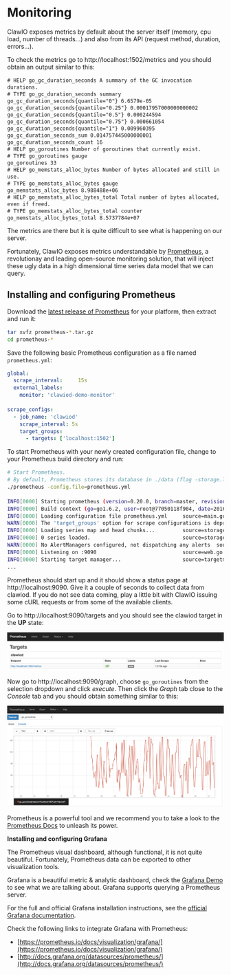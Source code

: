 # Monitoring

ClawIO exposes metrics by default about the server itself (memory, cpu load,
number of threads...) and also from its API (request method, duration, errors...).

To check the metrics go to http://localhost:1502/metrics and you should obtain an output similar to this:

```
# HELP go_gc_duration_seconds A summary of the GC invocation durations.
# TYPE go_gc_duration_seconds summary
go_gc_duration_seconds{quantile="0"} 6.6579e-05
go_gc_duration_seconds{quantile="0.25"} 0.00017957000000000002
go_gc_duration_seconds{quantile="0.5"} 0.000244594
go_gc_duration_seconds{quantile="0.75"} 0.000661054
go_gc_duration_seconds{quantile="1"} 0.009960395
go_gc_duration_seconds_sum 0.014757445000000001
go_gc_duration_seconds_count 16
# HELP go_goroutines Number of goroutines that currently exist.
# TYPE go_goroutines gauge
go_goroutines 33
# HELP go_memstats_alloc_bytes Number of bytes allocated and still in use.
# TYPE go_memstats_alloc_bytes gauge
go_memstats_alloc_bytes 8.988488e+06
# HELP go_memstats_alloc_bytes_total Total number of bytes allocated, even if freed.
# TYPE go_memstats_alloc_bytes_total counter
go_memstats_alloc_bytes_total 8.5737784e+07

```
The metrics are there but it is quite difficult to see what is happening on our server.

Fortunately, ClawIO exposes metrics understandable by
[Prometheus](https://prometheus.io/), a revolutionay and leading open-source
monitoring solution, that will inject these ugly data in a high dimensional
time series data model that we can query.

## Installing and configuring Prometheus

Download the [latest release of Prometheus](https://prometheus.io/download/) for your platform, then extract and run it:

```bash
tar xvfz prometheus-*.tar.gz
cd prometheus-*
```

Save the following basic Prometheus configuration as a file named `prometheus.yml`:

```yml
global:
  scrape_interval:     15s
  external_labels:
    monitor: 'clawiod-demo-monitor'

scrape_configs:
  - job_name: 'clawiod'
    scrape_interval: 5s
    target_groups:
      - targets: ['localhost:1502']
```

To start Prometheus with your newly created configuration file, change to your Prometheus build directory and run:

```bash
# Start Prometheus.
# By default, Prometheus stores its database in ./data (flag -storage.local.path).
./prometheus -config.file=prometheus.yml

INFO[0000] Starting prometheus (version=0.20.0, branch=master, revision=aeab25c)  source=main.go:73
INFO[0000] Build context (go=go1.6.2, user=root@77050118f904, date=20160616-08:40:41)  source=main.go:74
INFO[0000] Loading configuration file prometheus.yml     source=main.go:206
WARN[0000] The 'target_groups' option for scrape configurations is deprecated, use 'static_configs' instead  source=config.go:468
INFO[0000] Loading series map and head chunks...         source=storage.go:341
INFO[0000] 0 series loaded.                              source=storage.go:346
WARN[0000] No AlertManagers configured, not dispatching any alerts  source=notifier.go:174
INFO[0000] Listening on :9090                            source=web.go:241
INFO[0000] Starting target manager...                    source=targetmanager.go:74
...
```
Prometheus should start up and it should show a status page at http://localhost:9090. Give it a couple of seconds to collect data from clawiod. If you do not
see data coming, play a little bit with ClawIO issuing some cURL requests or from some of the available clients.


Go to http://localhost:9090/targets and you should see the clawiod target in the **UP** state:

![](assets/prometheus1.png)

Now go to http://localhost:9090/graph, choose `go_goroutines` from the
selection dropdown and click *execute*. Then click the *Graph* tab close to the
*Console* tab and you should obtain something similar to this:

![](assets/prometheus2.png)

Prometheus is a powerful tool and we recommend you to take a look to the [Prometheus Docs](https://prometheus.io/docs/introduction/overview/) to unleash its power.

**Installing and configuring Grafana**


The Prometheus visual dashboard, although functional, it is not quite beautiful.
Fortunately, Prometheus data can be exported to other visualization tools.

Grafana is a beautiful metric & analytic dashboard, check the [Grafana
Demo](http://play.grafana.org/dashboard/db/big-dashboard) to see what we are
talking about. Grafana supports querying a Prometheus server. 

For the full and official Grafana installation instructions, see the [official Grafana documentation]().

Check the following links to integrate Grafana with Prometheus:

- [https://prometheus.io/docs/visualization/grafana/](https://prometheus.io/docs/visualization/grafana/)
- [http://docs.grafana.org/datasources/prometheus/](http://docs.grafana.org/datasources/prometheus/)
